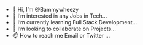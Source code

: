 - 👋 Hi, I’m @Bammywheezy
- 👀 I’m interested in any Jobs in Tech...
- 🌱 I’m currently learning Full Stack Development...
- 💞️ I’m looking to collaborate on Projects...
- 📫 How to reach me Email or Twitter ...

<!---
Bammywheezy is a ✨ special ✨ repository because its `README.md` (this file) appears on your GitHub profile.
You can click the Preview link to take a look at your changes.
--->
